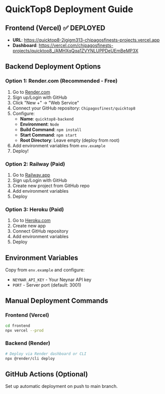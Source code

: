 # QuickTop8 Deployment Guide

## Frontend (Vercel) ✅ DEPLOYED
- **URL**: https://quicktop8-2jgigm313-chipagosfinests-projects.vercel.app
- **Dashboard**: https://vercel.com/chipagosfinests-projects/quicktop8_/AMHXqQqa1ZVYNLUPPDeUEmBeMP3X

## Backend Deployment Options

### Option 1: Render.com (Recommended - Free)
1. Go to [Render.com](https://render.com)
2. Sign up/Login with GitHub
3. Click "New +" → "Web Service"
4. Connect your GitHub repository: `Chipagosfinest/quicktop8`
5. Configure:
   - **Name**: `quicktop8-backend`
   - **Environment**: `Node`
   - **Build Command**: `npm install`
   - **Start Command**: `npm start`
   - **Root Directory**: Leave empty (deploy from root)
6. Add environment variables from `env.example`
7. Deploy!

### Option 2: Railway (Paid)
1. Go to [Railway.app](https://railway.app)
2. Sign up/Login with GitHub
3. Create new project from GitHub repo
4. Add environment variables
5. Deploy

### Option 3: Heroku (Paid)
1. Go to [Heroku.com](https://heroku.com)
2. Create new app
3. Connect GitHub repository
4. Add environment variables
5. Deploy

## Environment Variables
Copy from `env.example` and configure:
- `NEYNAR_API_KEY` - Your Neynar API key
- `PORT` - Server port (default: 3001)

## Manual Deployment Commands

### Frontend (Vercel)
```bash
cd frontend
npx vercel --prod
```

### Backend (Render)
```bash
# Deploy via Render dashboard or CLI
npx @render/cli deploy
```

## GitHub Actions (Optional)
Set up automatic deployment on push to main branch. 